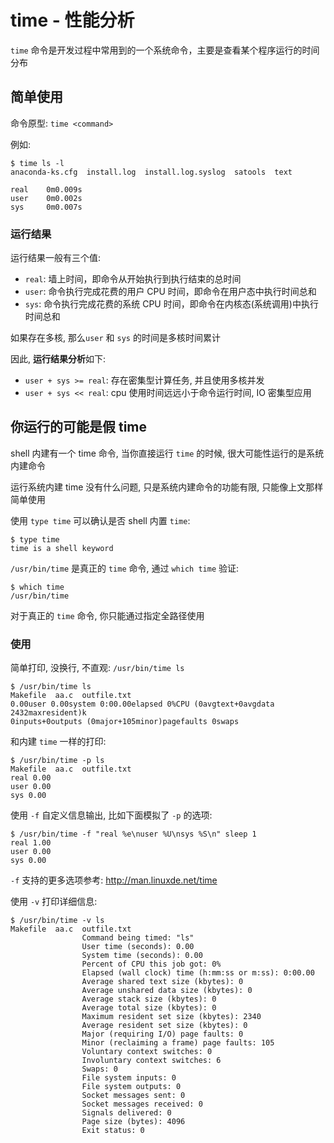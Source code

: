 # time - 性能分析

`time` 命令是开发过程中常用到的一个系统命令，主要是查看某个程序运行的时间分布  

## 简单使用

命令原型: `time <command>`  

例如:  

	$ time ls -l
	anaconda-ks.cfg  install.log  install.log.syslog  satools  text

	real    0m0.009s
	user    0m0.002s
	sys     0m0.007s

### 运行结果

运行结果一般有三个值:  

* `real`: 墙上时间，即命令从开始执行到执行结束的总时间
* `user`: 命令执行完成花费的用户 CPU 时间，即命令在用户态中执行时间总和  
* `sys`: 命令执行完成花费的系统 CPU 时间，即命令在内核态(系统调用)中执行时间总和  

如果存在多核, 那么`user` 和 `sys` 的时间是多核时间累计  

因此, **运行结果分析**如下:  

* `user + sys >= real`: 存在密集型计算任务, 并且使用多核并发  
* `user + sys << real`: cpu 使用时间远远小于命令运行时间, IO 密集型应用  

## 你运行的可能是假 time

shell 内建有一个 time 命令, 当你直接运行 `time` 的时候, 很大可能性运行的是系统内建命令  

运行系统内建 time 没有什么问题, 只是系统内建命令的功能有限, 只能像上文那样简单使用  

使用 `type time` 可以确认是否 shell 内置 `time`:  

	$ type time
	time is a shell keyword

`/usr/bin/time` 是真正的 `time` 命令, 通过 `which time` 验证:  

	$ which time
	/usr/bin/time

对于真正的 `time` 命令, 你只能通过指定全路径使用  

### 使用

简单打印, 没换行, 不直观: `/usr/bin/time ls`  

	$ /usr/bin/time ls
	Makefile  aa.c  outfile.txt
	0.00user 0.00system 0:00.00elapsed 0%CPU (0avgtext+0avgdata 2432maxresident)k
	0inputs+0outputs (0major+105minor)pagefaults 0swaps

和内建 `time` 一样的打印:  

	$ /usr/bin/time -p ls
	Makefile  aa.c  outfile.txt
	real 0.00
	user 0.00
	sys 0.00

使用 `-f` 自定义信息输出, 比如下面模拟了 `-p` 的选项:  

	$ /usr/bin/time -f "real %e\nuser %U\nsys %S\n" sleep 1
	real 1.00
	user 0.00
	sys 0.00

`-f` 支持的更多选项参考: <http://man.linuxde.net/time>  

使用 `-v` 打印详细信息:  

	$ /usr/bin/time -v ls
	Makefile  aa.c  outfile.txt
					Command being timed: "ls"
					User time (seconds): 0.00
					System time (seconds): 0.00
					Percent of CPU this job got: 0%
					Elapsed (wall clock) time (h:mm:ss or m:ss): 0:00.00
					Average shared text size (kbytes): 0
					Average unshared data size (kbytes): 0
					Average stack size (kbytes): 0
					Average total size (kbytes): 0
					Maximum resident set size (kbytes): 2340
					Average resident set size (kbytes): 0
					Major (requiring I/O) page faults: 0
					Minor (reclaiming a frame) page faults: 105
					Voluntary context switches: 0
					Involuntary context switches: 6
					Swaps: 0
					File system inputs: 0
					File system outputs: 0
					Socket messages sent: 0
					Socket messages received: 0
					Signals delivered: 0
					Page size (bytes): 4096
					Exit status: 0

